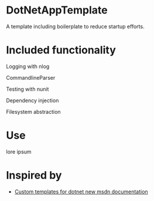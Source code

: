 # DotNetAppTemplate
A template including boilerplate to reduce startup efforts.

# Included functionality

Logging with nlog

CommandlineParser

Testing with nunit

Dependency injection

Filesystem abstraction

# Use

lore ipsum

# Inspired by

- [Custom templates for dotnet new msdn documentation](https://learn.microsoft.com/en-us/dotnet/core/tools/custom-templates)


